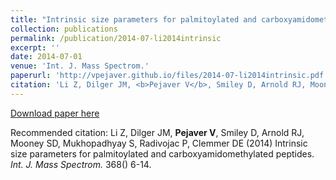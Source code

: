 ```yaml
---
title: "Intrinsic size parameters for palmitoylated and carboxyamidomethylated peptides"
collection: publications
permalink: /publication/2014-07-li2014intrinsic
excerpt: ''
date: 2014-07-01
venue: 'Int. J. Mass Spectrom.'
paperurl: 'http://vpejaver.github.io/files/2014-07-li2014intrinsic.pdf'
citation: 'Li Z, Dilger JM, <b>Pejaver V</b>, Smiley D, Arnold RJ, Mooney SD, Mukhopadhyay S, Radivojac P, Clemmer DE (2014) Intrinsic size parameters for palmitoylated and carboxyamidomethylated peptides. <i>Int. J. Mass Spectrom.</i> 368() 6-14.'
---
```

[Download paper here](http://vpejaver.github.io/files/2014-07-li2014intrinsic.pdf)

Recommended citation: Li Z, Dilger JM, <b>Pejaver V</b>, Smiley D, Arnold RJ, Mooney SD, Mukhopadhyay S, Radivojac P, Clemmer DE (2014) Intrinsic size parameters for palmitoylated and carboxyamidomethylated peptides. <i>Int. J. Mass Spectrom.</i> 368() 6-14.

